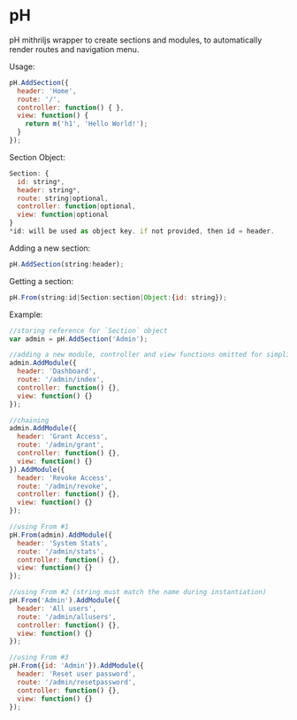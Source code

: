 # pH

pH mithriljs wrapper to create sections and modules, to automatically render routes and navigation menu.

Usage:
```javascript
pH.AddSection({
  header: 'Home',
  route: '/',
  controller: function() { },  
  view: function() {
    return m('h1', 'Hello World!');  
  }
});
```
Section Object:
```javascript
Section: {
  id: string*,
  header: string*,
  route: string|optional,
  controller: function|optional,
  view: function|optional
}
*id: will be used as object key. if not provided, then id = header.
```

Adding a new section:
```javascript
pH.AddSection(string:header);
```

Getting a section:
```javascript
pH.From(string:id|Section:section|Object:{id: string});
```

Example:
```javascript
//storing reference for `Section` object
var admin = pH.AddSection('Admin');

//adding a new module, controller and view functions omitted for simplicity
admin.AddModule({
  header: 'Dashboard',
  route: '/admin/index',
  controller: function() {},
  view: function() {}
});

//chaining
admin.AddModule({
  header: 'Grant Access',
  route: '/admin/grant',
  controller: function() {},
  view: function() {}
}).AddModule({
  header: 'Revoke Access',
  route: '/admin/revoke',
  controller: function() {},
  view: function() {}
});

//using From #1
pH.From(admin).AddModule({
  header: 'System Stats',
  route: '/admin/stats',
  controller: function() {},
  view: function() {}
});

//using From #2 (string must match the name during instantiation)
pH.From('Admin').AddModule({
  header: 'All users',
  route: '/admin/allusers',
  controller: function() {},
  view: function() {}
});

//using From #3
pH.From({id: 'Admin'}).AddModule({
  header: 'Reset user password',
  route: '/admin/resetpassword',
  controller: function() {},
  view: function() {}
});
